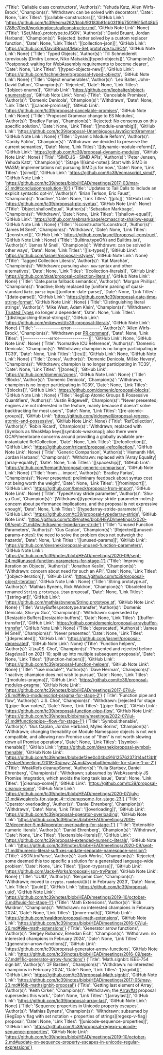 {'Title': 'Callable class constructors', 'Author(s)': 'Yehuda Katz, Allen Wirfs-Brock', 'Champion(s)': 'Withdrawn: can be solved with decorators', 'Date': None, 'Link Titles': '[[callable-constructors]]', 'GitHub Link': 'https://github.com/tc39/ecma262/blob/93183b81cb03116b75019615d148b5f788e70edf/workingdocs/callconstructor.md', 'GitHub Note Link': None}
{'Title': '{Set,Map}.prototype.toJSON', 'Author(s)': 'David Bruant, Jordan Harband', 'Champion(s)': 'Rejected: better solved by a custom replacer function.', 'Date': None, 'Link Titles': '[[collection-json]]', 'GitHub Link': 'https://github.com/DavidBruant/Map-Set.prototype.toJSON', 'GitHub Note Link': None}
{'Title': 'Typed Objects', 'Author(s)': 'Till Schneidereit (previously [Dmitry Lomov, Niko Matsakis][typed-objects])', 'Champion(s)': 'Postponed: waiting for WebAssembly requirements to become clearer', 'Date': None, 'Link Titles': '[[typed-objects-new]]', 'GitHub Link': 'https://github.com/tschneidereit/proposal-typed-objects', 'GitHub Note Link': None}
{'Title': 'Object enumerables', 'Author(s)': 'Leo Balter, John-David Dalton', 'Champion(s)': 'Rejected', 'Date': None, 'Link Titles': '[[object-enums]]', 'GitHub Link': 'https://github.com/leobalter/object-enumerables', 'GitHub Note Link': None}
{'Title': 'Cancelable Promises', 'Author(s)': 'Domenic Denicola', 'Champion(s)': 'Withdrawn', 'Date': None, 'Link Titles': '[[cancel-promise]]', 'GitHub Link': 'https://github.com/tc39/proposal-cancelable-promises', 'GitHub Note Link': None}
{'Title': 'Proposed Grammar change to ES Modules', 'Author(s)': 'Bradley Farias', 'Champion(s)': 'Rejected: No consensus on this specific solution.', 'Date': None, 'Link Titles': '[[module-unambig]]', 'GitHub Link': 'https://github.com/tc39/proposal-UnambiguousJavaScriptGrammar', 'GitHub Note Link': None}
{'Title': 'Dynamic Module Reform', 'Author(s)': 'Caridy Patiño', 'Champion(s)': 'Withdrawn: we decided to preserve the current semantics', 'Date': None, 'Link Titles': '[[dynamic-module-reform]]', 'GitHub Link': 'https://github.com/tc39/proposal-dynamic-modules', 'GitHub Note Link': None}
{'Title': 'SIMD.JS - SIMD APIs', 'Author(s)': 'Peter Jensen, Yehuda Katz', 'Champion(s)': '[Stage 1][simd-notes]: Start with SIMD in WASM; implementations not pursuing SIMD.js for now.', 'Date': None, 'Link Titles': '[[simd]]', 'GitHub Link': 'https://github.com/tc39/ecmascript_simd/', 'GitHub Note Link': 'https://github.com/tc39/notes/blob/HEAD/meetings/2017-03/mar-21.md#conclusionresolution-10'}
{'Title': 'Updates to Tail Calls to include an explicit syntactic opt-in', 'Author(s)': 'Brian Terlson, Eric Faust', 'Champion(s)': 'Inactive', 'Date': None, 'Link Titles': '[[ptc]]', 'GitHub Link': 'https://github.com/tc39/proposal-ptc-syntax', 'GitHub Note Link': None}
{'Title': 'Object.shallowEqual', 'Author(s)': 'Sebastian Markbage', 'Champion(s)': 'Withdrawn', 'Date': None, 'Link Titles': '[[shallow-equal]]', 'GitHub Link': 'https://github.com/sebmarkbage/ecmascript-shallow-equal', 'GitHub Note Link': None}
{'Title': '%constructor%.construct', 'Author(s)': 'James M Snell', 'Champion(s)': 'Withdrawn', 'Date': None, 'Link Titles': '[[construct]]', 'GitHub Link': 'https://github.com/jasnell/proposal-construct', 'GitHub Note Link': None}
{'Title': 'Builtins.typeOf() and Builtins.is()', 'Author(s)': 'James M Snell', 'Champion(s)': 'Withdrawn: can be solved in other ways', 'Date': None, 'Link Titles': '[[is-types]]', 'GitHub Link': 'https://github.com/jasnell/proposal-istypes', 'GitHub Note Link': None}
{'Title': 'Tagged Collection Literals', 'Author(s)': 'Kat Marchán', 'Champion(s)': 'Withdrawn: pursuing `when new` syntax and other alternatives', 'Date': None, 'Link Titles': '[[collection-literals]]', 'GitHub Link': 'https://github.com/zkat/proposal-collection-literals', 'GitHub Note Link': None}
{'Title': 'Date.parse fallback semantics', 'Author(s)': 'Morgan Phillips', 'Champion(s)': 'Inactive; likely replaced by [uniform parsing of quasi-standard `Date.parse` input][uniform-date-parse]', 'Date': None, 'Link Titles': '[[date-parse]]', 'GitHub Link': 'https://github.com/tc39/proposal-date-time-string-format', 'GitHub Note Link': None}
{'Title': 'Distinguishing literal strings', 'Author(s)': 'Mike West, Adam Klein', 'Champion(s)': 'Withdrawn: [Trusted Types](https://github.com/w3c/webappsec-trusted-types) no longer a dependent', 'Date': None, 'Link Titles': '[[distinguishing-literal-strings]]', 'GitHub Link': 'https://github.com/mikewest/tc39-proposal-literals', 'GitHub Note Link': None}
{'Title': '-------------error---------------', 'Author(s)': 'Allen Wirfs-Brock', 'Champion(s)': 'Withdrawn per [PR comment](https://github.com/tc39/ecma262/issues/1595#issuecomment-509348434)', 'Date': None, 'Link Titles': '[[-------------error---------------]]', 'GitHub Link': None, 'GitHub Note Link': None}
{'Title': 'Normative ICU Reference', 'Author(s)': 'Domenic Denicola', 'Champion(s)': 'Withdrawn; champion is no longer participating in TC39', 'Date': None, 'Link Titles': '[[icu]]', 'GitHub Link': None, 'GitHub Note Link': None}
{'Title': 'Zones', 'Author(s)': 'Domenic Denicola, Miško Hevery', 'Champion(s)': 'Withdrawn; champion is no longer participating in TC39', 'Date': None, 'Link Titles': '[[zones]]', 'GitHub Link': 'https://github.com/domenic/zones', 'GitHub Note Link': None}
{'Title': 'Blöcks', 'Author(s)': 'Domenic Denicola', 'Champion(s)': 'Withdrawn; champion is no longer participating in TC39', 'Date': None, 'Link Titles': '[[blocks]]', 'GitHub Link': 'https://github.com/domenic/proposal-blocks', 'GitHub Note Link': None}
{'Title': 'RegExp Atomic Groups & Possessive Quantifiers', 'Author(s)': 'Justin Ridgewell', 'Champion(s)': "Never presented; engines are not interested in the feature, mainly because it doesn't solve backtracking for most users", 'Date': None, 'Link Titles': '[[re-atomic-groups]]', 'GitHub Link': 'https://github.com/jridgewell/proposal-regexp-atomic-and-possessive', 'GitHub Note Link': None}
{'Title': 'RefCollection', 'Author(s)': 'Robin Ricard', 'Champion(s)': 'Withdrawn; replaced with [Symbols as WeakMap keys][symbols-weakmap]; also there were OCAP/membrane concerns around providing a globally available pre-instantiated RefCollection', 'Date': None, 'Link Titles': '[[refcollection]]', 'GitHub Link': 'https://github.com/rricard/proposal-refcollection/', 'GitHub Note Link': None}
{'Title': 'Generic Comparison', 'Author(s)': 'Hemanth HM, Jordan Harband', 'Champion(s)': 'Withdrawn: replaced with [Array Equality][array-equality]', 'Date': None, 'Link Titles': '[[spaceship]]', 'GitHub Link': 'https://github.com/hemanth/proposal-generic-comparison', 'GitHub Note Link': None}
{'Title': 'from ... import', 'Author(s)': 'Bradley Farias', 'Champion(s)': 'Never presented; preliminary feedback about syntax cost not being worth the weight', 'Date': None, 'Link Titles': '[[fromimport]]', 'GitHub Link': 'https://github.com/bmeck/proposal-from-import', 'GitHub Note Link': None}
{'Title': 'TypedArray stride parameter', 'Author(s)': 'Shu-yu Guo', 'Champion(s)': '[Withdrawn][typedarray-stride-parameter-notes]: concern about performance implications, and the proposal is not expressive enough', 'Date': None, 'Link Titles': '[[typedarray-stride-parameter]]', 'GitHub Link': 'https://github.com/tc39/proposal-typedarray-stride', 'GitHub Note Link': 'https://github.com/tc39/notes/blob/HEAD/meetings/2020-09/sept-21.md#withdrawing-typedarray-stride'}
{'Title': 'Unused Function Parameters', 'Author(s)': 'Gus Caplan', 'Champion(s)': '[Rejected][unused-params-notes]: the need to solve the problem does not outweigh the hazards', 'Date': None, 'Link Titles': '[[unused-params]]', 'GitHub Link': 'https://github.com/devsnek/proposal-unused-function-parameters', 'GitHub Note Link': 'https://github.com/tc39/notes/blob/HEAD/meetings/2020-09/sept-24.md#unused-function-parameters-for-stage-1'}
{'Title': 'Improving iteration on Objects', 'Author(s)': 'Jonathan Keslin', 'Champion(s)': 'Withdrawn: concern about need for such an API', 'Date': None, 'Link Titles': '[[object-iteration]]', 'GitHub Link': 'https://github.com/tc39/proposal-object-iteration', 'GitHub Note Link': None}
{'Title': 'String.prototype.at', 'Author(s)': 'Mathias Bynens, Rick Waldron', 'Champion(s)': 'Obsoleted by renamed `String.prototype.item` proposal', 'Date': None, 'Link Titles': '[[string-at]]', 'GitHub Link': 'https://github.com/mathiasbynens/String.prototype.at', 'GitHub Note Link': None}
{'Title': 'ArrayBuffer.prototype.transfer', 'Author(s)': 'Domenic Denicola, Shu-yu Guo', 'Champion(s)': 'Withdrawn: superseded by [Resizable Buffers][resizable-buffers]', 'Date': None, 'Link Titles': '[[buffer-transfer]]', 'GitHub Link': 'https://github.com/domenic/proposal-arraybuffer-transfer', 'GitHub Note Link': None}
{'Title': 'deprecated', 'Author(s)': 'James M Snell', 'Champion(s)': 'Never presented', 'Date': None, 'Link Titles': '[[deprecated]]', 'GitHub Link': 'https://github.com/jasnell/proposal-deprecated', 'GitHub Note Link': None}
{'Title': 'Function helpers', 'Author(s)': 'J.\xa0S. Choi', 'Champion(s)': 'Presented and rejected before Stage\xa01 on 2021-10; split up into multiple subsequent proposals', 'Date': None, 'Link Titles': '[[function-helpers]]', 'GitHub Link': 'https://github.com/tc39/proposal-function-helpers', 'GitHub Note Link': None}
{'Title': '"use module"', 'Author(s)': 'Dave Herman', 'Champion(s)': 'Inactive; champion does not wish to pursue', 'Date': None, 'Link Titles': '[[modules-pragma]]', 'GitHub Link': 'https://github.com/tc39/proposal-modules-pragma', 'GitHub Note Link': 'https://github.com/tc39/notes/blob/HEAD/meetings/2017-07/jul-26.md#9ivb-modulescript-pragma-for-stage-2'}
{'Title': 'Function.pipe and flow', 'Author(s)': 'J.S. Choi', 'Champion(s)': 'Withdrawn: [rejected for stage 1][pipe-flow-notes]', 'Date': None, 'Link Titles': '[[pipe-flow]]', 'GitHub Link': 'https://github.com/tc39/proposal-function-pipe-flow', 'GitHub Note Link': 'https://github.com/tc39/notes/blob/main/meetings/2022-07/jul-21.md#functionpipe--flow-for-stage-1'}
{'Title': 'Symbol.thenable', 'Author(s)': 'Gus Caplan, Jordan Harband, Myles Borins', 'Champion(s)': 'Withdrawn; changing thenability on Module Namespace objects is not web compatible, and allowing non-Promise use of "then" is not worth slowing down all Promise operations', 'Date': None, 'Link Titles': '[[symbol-thenable]]', 'GitHub Link': 'https://github.com/devsnek/proposal-symbol-thenable', 'GitHub Note Link': 'https://github.com/tc39/notes/blob/def2ee0c04bc91612576237314a4f3b1fe2edaef/meetings/2018-05/may-24.md#symbolthenable-for-stage-1-or-2'}
{'Title': 'WeakRefs cleanupSome', 'Author(s)': 'Yulia Startsev, Daniel Ehrenberg', 'Champion(s)': 'Withdrawn; subsumed by WebAssembly JS Promise Integration, which avoids the long task issue', 'Date': None, 'Link Titles': '[[cleanup-some]]', 'GitHub Link': 'https://github.com/tc39/proposal-cleanup-some', 'GitHub Note Link': 'https://github.com/tc39/notes/blob/HEAD/meetings/2020-07/july-21.md#weakrefs-for-stage-4--cleanupsome-for-stage-23'}
{'Title': 'Operator overloading', 'Author(s)': 'Daniel Ehrenberg', 'Champion(s)': 'Withdrawn', 'Date': None, 'Link Titles': '[[overloading]]', 'GitHub Link': 'https://github.com/tc39/proposal-operator-overloading', 'GitHub Note Link': 'https://github.com/tc39/notes/blob/HEAD/meetings/2019-12/december-5.md#operator-overloading-for-stage-1'}
{'Title': 'Extensible numeric literals', 'Author(s)': 'Daniel Ehrenberg', 'Champion(s)': 'Withdrawn', 'Date': None, 'Link Titles': '[[extensible-literals]]', 'GitHub Link': 'https://github.com/tc39/proposal-extended-numeric-literals', 'GitHub Note Link': 'https://github.com/tc39/notes/blob/HEAD/meetings/2020-09/sept-21.md#numeric-literal-suffixes-update-separate-namespace-version'}
{'Title': 'JSON.tryParse', 'Author(s)': 'Jack Works', 'Champion(s)': 'Rejected; some deemed this too specific a solution for a generalized language-wide problem', 'Date': None, 'Link Titles': '[[json-tryparse]]', 'GitHub Link': 'https://github.com/Jack-Works/proposal-json-tryParse', 'GitHub Note Link': None}
{'Title': 'UUID', 'Author(s)': 'Benjamin Coe', 'Champion(s)': 'Withdrawn; moved to `crypto.randomUUID()` in February 2023', 'Date': None, 'Link Titles': '[[uuid]]', 'GitHub Link': 'https://github.com/tc39/proposal-uuid', 'GitHub Note Link': 'https://github.com/tc39/notes/blob/HEAD/meetings/2019-10/october-3.md#uuid-for-stage-1'}
{'Title': 'Math Extensions', 'Author(s)': 'Rick Waldron', 'Champion(s)': 'Withdrawn: no interested champions in February 2024', 'Date': None, 'Link Titles': '[[more-math]]', 'GitHub Link': 'https://github.com/rwaldron/proposal-math-extensions', 'GitHub Note Link': 'https://github.com/tc39/notes/blob/HEAD/meetings/2016-07/jul-26.md#9iie-math-extensions'}
{'Title': 'Generator arrow functions', 'Author(s)': 'Sergey Rubanov, Brendan Eich', 'Champion(s)': 'Withdrawn: no interested champions in February 2024', 'Date': None, 'Link Titles': '[[generator-arrow-functions]]', 'GitHub Link': 'https://github.com/tc39/proposal-generator-arrow-functions', 'GitHub Note Link': 'https://github.com/tc39/notes/blob/HEAD/meetings/2016-09/sept-27.md#11ic-generator-arrow-functions'}
{'Title': 'Math.signbit: IEEE-754 sign bit', 'Author(s)': 'JF Bastien', 'Champion(s)': 'Withdrawn: no interested champions in February 2024', 'Date': None, 'Link Titles': '[[signbit]]', 'GitHub Link': 'https://github.com/tc39/proposal-Math.signbit', 'GitHub Note Link': 'https://github.com/tc39/notes/blob/HEAD/meetings/2017-05/may-23.md#16ib-mathsignbit-proposal'}
{'Title': 'Getting last element of Array', 'Author(s)': 'Keith Cirkel', 'Champion(s)': 'Withdrawn; the [Array#at](https://github.com/tc39/proposal-relative-indexing-method) proposal supersedes this work.', 'Date': None, 'Link Titles': '[[arraylast]]', 'GitHub Link': 'https://github.com/tc39/proposal-array-last', 'GitHub Note Link': None}
{'Title': 'Sequence properties in Unicode property escapes', 'Author(s)': 'Mathias Bynens', 'Champion(s)': 'Withdrawn; subsumed by [RegExp v flag with set notation + properties of strings][regexp-v-flag] proposal', 'Date': None, 'Link Titles': '[[unicode-sequence-properties]]', 'GitHub Link': 'https://github.com/tc39/proposal-regexp-unicode-sequence-properties', 'GitHub Note Link': 'https://github.com/tc39/notes/blob/HEAD/meetings/2019-10/october-2.md#update-on-sequence-property-escapes-in-unicode-regular-expressions'}
